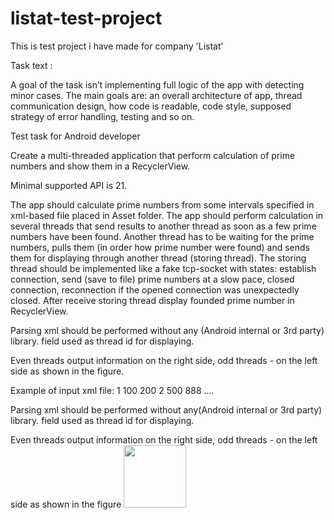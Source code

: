 # listat-test-project

This is test project i have made for company 'Listat'

Task text :

A goal of the task isn’t implementing full logic of the app with detecting minor cases. The main goals are: an overall architecture of app, thread communication design, how code is readable, code style, supposed strategy of error handling, testing and so on.

Test task for Android developer

Create a multi-threaded application that perform calculation of prime numbers and show them in a RecyclerView.

Minimal supported API is 21.

The app should calculate prime numbers from some intervals specified in xml-based file placed in Asset folder. The app should perform calculation in several threads that send results to another thread as soon as a few prime numbers have been found. Another thread has to be waiting for the prime numbers, pulls them (in order how prime number were found) and sends them for displaying through another thread (storing thread). The storing thread should be implemented like a fake tcp-socket with states: establish connection, send (save to file) prime numbers at a slow pace, closed connection, reconnection if the opened connection was unexpectedly closed. After receive storing thread display founded prime number in RecyclerView.

Parsing xml should be performed without any (Android internal or 3rd party) library. field used as thread id for displaying.

Even threads output information on the right side, odd threads - on the left side as shown in the figure.

Example of input xml file: 1 100 200 2 500 888 ....

Parsing xml should be performed without any(Android internal or 3rd party) library. field used as thread id for displaying.

Even threads output information on the right side, odd threads - on the left side as shown in the figure
<img  src="https://lh3.googleusercontent.com/yJHqTIMNakTQT9cPUQBfFe0RjDPN9sahqW52pQaEyu4crD3Ciu-C65_wDmZCs0yBUguOVUIvOhOfJKvoiTgaCkTmkl4OeICW5Z-8afhtPrGXCAYGW2OSDsKUcnG5eNwX9_uyUGwD16LGTv0bRC1muDAry7hwhjGX8E-pT1aQlKB6uUgQ-sMLQw4NGBu0y6AP7Hv2k7bm-YagBXCisR9YRkaOBizIb4IpdTb_9HsgDG0nyekFJNrZMza7Lw9RTSfJrPTJJys8vjvlipGEyc5dLwsXVV5Mh_cejlzykkIcIafoUw7-r8RqYXxPJjbzaGUAc6GKCXoZ2KRrJL3KSpJ20lH4NEfrWRtP_rTBl6KuivDSzUsrEAJ9RkxUaJn2K-edQmsAQ4tlU5saH_2PR6qLhHJ2_CxciM0kL6MkOn8Ni62a50HErc2YxnCa_-NAS41IYykn_Vy7yugafji21iLxorEKZpN1ut5wgSHszWVWCPPDnVxK_G6Wq6SFyp-Bdpb5oEcSWynUDcb2yQYwJhtnzE0WKUwG3XQUJ99bAghEfxpWifAWZSe6TaczeSKuFgd8bZhkSWRrB9YrRlPitl6JXCeL8PX9NxvS5jlhdyVdpA=w320-h568-no" style=" width:100px ; height:100px " />
